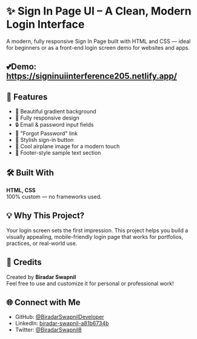 # ✨ Sign In Page UI – A Clean, Modern Login Interface

A modern, fully responsive Sign In Page built with HTML and CSS — ideal for beginners or as a front-end login screen demo for websites and apps.

## 💕Demo:  https://signinuiinterference205.netlify.app/

## 📌 Features
- 🎨 Beautiful gradient background  
- 📱 Fully responsive design  
- 🔒 Email & password input fields  
- 🔁 "Forgot Password" link  
- 🚀 Stylish sign-in button  
- 🛫 Cool airplane image for a modern touch  
- 💬 Footer-style sample text section  

## 🛠️ Built With
**HTML, CSS**  
100% custom — no frameworks used.

## 💡 Why This Project?
Your login screen sets the first impression. This project helps you build a visually appealing, mobile-friendly login page that works for portfolios, practices, or real-world use.

## 📢 Credits
Created by **Biradar Swapnil**  
Feel free to use and customize it for personal or professional work!

## 🌐 Connect with Me
- GitHub: [@BiradarSwapnilDeveloper](https://github.com/BiradarSwapnilDeveloper)  
- LinkedIn: [biradar-swapnil-a81b6734b](https://www.linkedin.com/in/biradar-swapnil-a81b6734b/)  
- Twitter: [@BiradarSwapnil8](https://x.com/BiradarSwapnil8)
